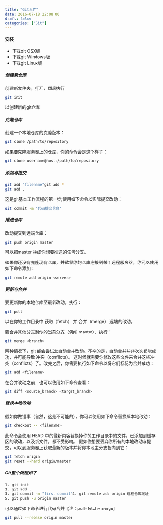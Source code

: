 ```yaml
---
title: "Git入门"
date: 2016-07-18 22:08:00
draft: false
categories: ["Git"]
---
```



#### 安装
* 下载git OSX版
* 下载git Windows版
* 下载git Linux版

##### 创建新仓库
创建新文件夹，打开，然后执行
``` bash
git init
```
以创建新的git仓库


##### 克隆仓库

创建一个本地仓库的克隆版本：
``` bash
git clone /path/to/repository
```

如果要克隆服务器上的仓库，你的命令会是这个样子：
``` bash
git clone username@host:/path/to/repository
```

##### 添加与提交
``` bash
git add "filename"git add *
git add .
```

这是git基本工作流程的第一步;使用如下命令以实际提交改动：
``` bash
git commit -m '代码提交信息'
```

##### 推送仓库
改动提交到远端仓库：
``` bash
git push origin master
```

可以把master 换成你想要推送的任何分支。

如果你还没有克隆现有仓库，并欲将你的仓库连接到某个远程服务器，你可以使用如下命令添加：
``` bash
git remote add origin <server>
```

##### 更新与合并
要更新你的本地仓库至最新改动，执行：
``` bash
git pull
```

以在你的工作目录中 获取（fetch） 并 合并（merge） 远端的改动。

要合并其他分支到你的当前分支（例如 master），执行：
``` bash
git merge <branch>
```

两种情况下，git 都会尝试去自动合并改动。不幸的是，自动合并并非次次都能成功，并可能导致 冲突（conflicts）。 这时候就需要你修改这些文件来合并这些冲突（conflicts）了。改完之后，你需要执行如下命令以将它们标记为合并成功：
``` bash
git add <filename>
```

在合并改动之前，也可以使用如下命令查看：
``` bash
git diff <source_branch> <target_branch>
```

##### 替换本地改动
假如你做错事（自然，这是不可能的），你可以使用如下命令替换掉本地改动：
``` bash
git checkout -- <filename>
```

此命令会使用 HEAD 中的最新内容替换掉你的工作目录中的文件。已添加到缓存区的改动，以及新文件，都不受影响。 假如你想要丢弃你所有的本地改动与提交，可以到服务器上获取最新的版本并将你本地主分支指向到它：
``` bash
git fetch origin
git reset --hard origin/master
```

##### Git整个流程如下
``` bash
1. git init
2. git add .
3. git commit -m "first commit"4. git remote add origin 远程仓库地址
5. git push -u origin master
```

可以通过如下命令进行代码合并【注：pull=fetch+merge]
``` bash
git pull --rebase origin master
```